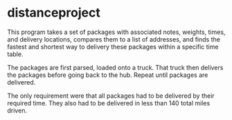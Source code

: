 # distanceproject

This program takes a set of packages with associated notes, weights, times, and delivery locations, compares them to a list of addresses, and finds the fastest and shortest
way to delivery these packages within a specific time table. 

The packages are first parsed, loaded onto a truck. That truck then delivers the packages before going back to the hub. Repeat until packages are delivered.

The only requirement were that all packages had to be delivered by their required time. They also had to be delivered in less than 140 total miles driven.
